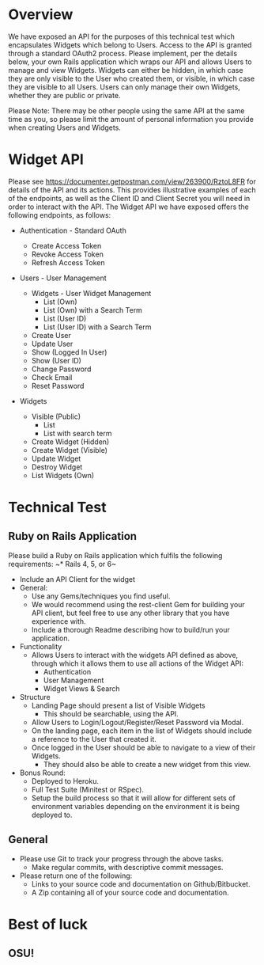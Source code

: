 # Overview

We have exposed an API for the purposes of this technical test which encapsulates Widgets which belong to
Users. Access to the API is granted through a standard OAuth2 process.
Please implement, per the details below, your own Rails application which wraps our API and allows Users to
manage and view Widgets.
Widgets can either be hidden, in which case they are only visible to the User who created them, or visible, in which
case they are visible to all Users. Users can only manage their own Widgets, whether they are public or private.

Please Note: There may be other people using the same API at the same time as you, so please limit the amount
of personal information you provide when creating Users and Widgets.

# Widget API

Please see https://documenter.getpostman.com/view/263900/RztoL8FR for details of the API and its actions.
This provides illustrative examples of each of the endpoints, as well as the Client ID and Client Secret you will
need in order to interact with the API.
The Widget API we have exposed offers the following endpoints, as follows:

* Authentication - Standard OAuth
  * Create Access Token
  * Revoke Access Token
  * Refresh Access Token

* Users - User Management
  * Widgets - User Widget Management
    * List (Own)
    * List (Own) with a Search Term
    * List (User ID) 
    * List (User ID) with a Search Term
  * Create User
  * Update User
  * Show (Logged In User)
  * Show (User ID)
  * Change Password
  * Check Email
  * Reset Password
* Widgets
  * Visible (Public)
    * List
    * List with search term
  * Create Widget (Hidden)
  * Create Widget (Visible)
  * Update Widget
  * Destroy Widget
  * List Widgets (Own)
  
# Technical Test
## Ruby on Rails Application

Please build a Ruby on Rails application which fulfils the following requirements:
~* Rails 4, 5, or 6~
* Include an API Client for the widget
* General:
  * Use any Gems/techniques you find useful.
  * We would recommend using the rest-client Gem for building your API client, but feel free to use any
other library that you have experience with.
  * Include a thorough Readme describing how to build/run your application.
* Functionality
  * Allows Users to interact with the widgets API defined as above, through which it allows them to use
all actions of the Widget API:
    * Authentication
    * User Management
    * Widget Views & Search
* Structure
  * Landing Page should present a list of Visible Widgets
    * This should be searchable, using the API.
  * Allow Users to Login/Logout/Register/Reset Password via Modal.
  * On the landing page, each item in the list of Widgets should include a reference to the User that
created it.
  * Once logged in the User should be able to navigate to a view of their Widgets.
    * They should also be able to create a new widget from this view.
* Bonus Round:
  * Deployed to Heroku.
  * Full Test Suite (Minitest or RSpec).
  * Setup the build process so that it will allow for different sets of environment variables depending on
the environment it is being deployed to.

## General
* Please use Git to track your progress through the above tasks.
  * Make regular commits, with descriptive commit messages.
* Please return one of the following:
  * Links to your source code and documentation on Github/Bitbucket.
  * A Zip containing all of your source code and documentation.

# Best of luck
## OSU!
